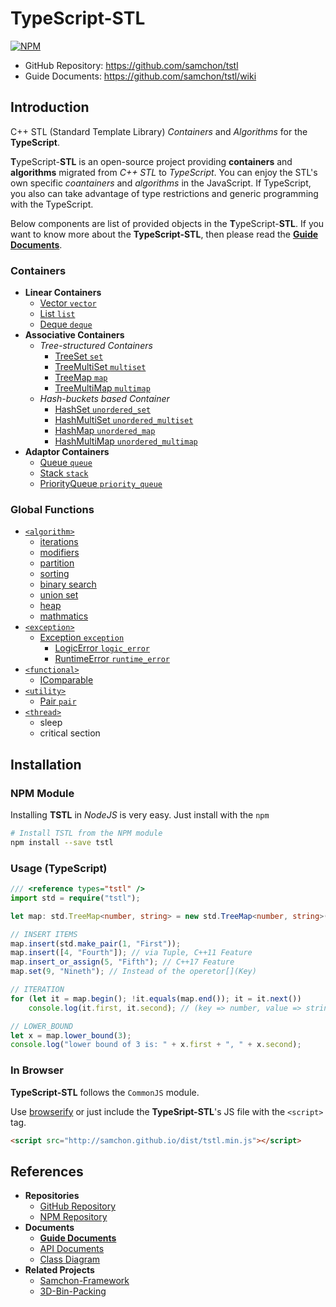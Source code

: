 # TypeScript-STL
[![NPM](https://nodei.co/npm/tstl.png?downloads=true&downloadRank=true&stars=true)](https://nodei.co/npm/tstl)
  - GitHub Repository: https://github.com/samchon/tstl
  - Guide Documents: https://github.com/samchon/tstl/wiki



## Introduction
C++ STL (Standard Template Library) *Containers* and *Algorithms* for the **TypeScript**.

**T**ypeScript-**STL** is an open-source project providing **containers** and **algorithms** migrated from *C++ STL* to *TypeScript*. You can enjoy the STL's own specific *coantainers* and *algorithms* in the JavaScript. If TypeScript, you also can take advantage of type restrictions and generic programming with the TypeScript.

Below components are list of provided objects in the **T**ypeScript-**STL**. If you want to know more about the **TypeScript-STL**, then please read the [**Guide Documents**](https://github.com/samchon/tstl/wiki).

### Containers
  - **Linear Containers**
    - [Vector `vector`](http://samchon.github.io/tstl/api/classes/std.vector.html)
    - [List `list`](http://samchon.github.io/tstl/api/classes/std.list.html)
    - [Deque `deque`](http://samchon.github.io/tstl/api/classes/std.deque.html)
  - **Associative Containers**
    - *Tree-structured Containers*
      - [TreeSet `set`](http://samchon.github.io/tstl/api/classes/std.treeset.html)
      - [TreeMultiSet `multiset`](http://samchon.github.io/tstl/api/classes/std.treemultiset.html)
      - [TreeMap `map`](http://samchon.github.io/tstl/api/classes/std.treemap.html)
      - [TreeMultiMap `multimap`](http://samchon.github.io/tstl/api/classes/std.treemultimap.html)
    - *Hash-buckets based Container*
      - [HashSet `unordered_set`](http://samchon.github.io/tstl/api/classes/std.hashset.html)
      - [HashMultiSet `unordered_multiset`](http://samchon.github.io/tstl/api/classes/std.hashmultiset.html)
      - [HashMap `unordered_map`](http://samchon.github.io/tstl/api/classes/std.hashmap.html)
      - [HashMultiMap `unordered_multimap`](http://samchon.github.io/tstl/api/classes/std.hashmultimap.html)
  - **Adaptor Containers**
    - [Queue `queue`](http://samchon.github.io/tstl/api/classes/std.queue.html)
    - [Stack `stack`](http://samchon.github.io/tstl/api/classes/std.stack.html)
    - [PriorityQueue `priority_queue`](http://samchon.github.io/tstl/api/classes/std.priorityqueue.html)

### Global Functions
  - [`<algorithm>`](http://www.cplusplus.com/reference/algorithm/)
    - [iterations](https://github.com/samchon/tstl/tree/master/src/std/algorithm/iterations.ts)
    - [modifiers](https://github.com/samchon/tstl/tree/master/src/std/algorithm/modifiers.ts)
    - [partition](https://github.com/samchon/tstl/tree/master/src/std/algorithm/partition.ts)
    - [sorting](https://github.com/samchon/tstl/tree/master/src/std/algorithm/sorting.ts)
    - [binary search](https://github.com/samchon/tstl/tree/master/src/std/algorithm/binary_search.ts)
    - [union set](https://github.com/samchon/tstl/tree/master/src/std/algorithm/union_set.ts)
    - [heap](https://github.com/samchon/tstl/tree/master/src/std/algorithm/heap.ts)
    - [mathmatics](https://github.com/samchon/tstl/tree/master/src/std/algorithm/mathmatics.ts)
  - [`<exception>`](http://www.cplusplus.com/reference/exception/)
    - [Exception `exception`](http://samchon.github.io/tstl/api/classes/std.exception.html)
      - [LogicError `logic_error`](http://samchon.github.io/tstl/api/classes/std.logicerror.html)
      - [RuntimeError `runtime_error`](http://samchon.github.io/tstl/api/classes/std.runtimeerror.html)
  - [`<functional>`](http://www.cplusplus.com/reference/functional/)
    - [IComparable](http://samchon.github.io/tstl/api/interfaces/std.icomparable.html)
  - [`<utility>`](http://www.cplusplus.com/reference/utility/)
    - [Pair `pair`](http://samchon.github.io/tstl/api/classes/std.pair.html)
  - [`<thread>`](https://github.com/samchon/tstl/tree/master/src/std/threads)
    - sleep
    - critical section


## Installation
### NPM Module
Installing **TSTL** in *NodeJS* is very easy. Just install with the `npm`

```bash
# Install TSTL from the NPM module
npm install --save tstl
```

### Usage (TypeScript)
``` typescript
/// <reference types="tstl" />
import std = require("tstl");

let map: std.TreeMap<number, string> = new std.TreeMap<number, string>();

// INSERT ITEMS
map.insert(std.make_pair(1, "First"));
map.insert([4, "Fourth"]); // via Tuple, C++11 Feature
map.insert_or_assign(5, "Fifth"); // C++17 Feature
map.set(9, "Nineth"); // Instead of the operetor[](Key)

// ITERATION
for (let it = map.begin(); !it.equals(map.end()); it = it.next())
	console.log(it.first, it.second); // (key => number, value => string)

// LOWER_BOUND
let x = map.lower_bound(3);
console.log("lower bound of 3 is: " + x.first + ", " + x.second);
```

### In Browser
**TypeScript-STL** follows the `CommonJS` module. 

Use [browserify](https://www.npmjs.com/package/browserify) or just include the **TypeSript-STL**'s JS file with the `<script>` tag.

```html
<script src="http://samchon.github.io/dist/tstl.min.js"></script>
```



## References
  - **Repositories**
    - [GitHub Repository](https://github.com/samchon/tstl)
    - [NPM Repository](https://www.npmjs.com/package/tstl)
  - **Documents**
    - [**Guide Documents**](https://github.com/samchon/tstl/wiki)
    - [API Documents](http://samchon.github.io/tstl/api)
    - [Class Diagram](http://samchon.github.io/tstl/design/class_diagram.pdf)
  - **Related Projects**
    - [Samchon-Framework](https://github.com/samchon/framework)
    - [3D-Bin-Packing](https://github.com/betterwaysystems/packer)
